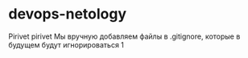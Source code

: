 # devops-netology
Pirivet pirivet
Мы вручную добавляем файлы в .gitignore, которые в будущем будут игнорироваться
1
